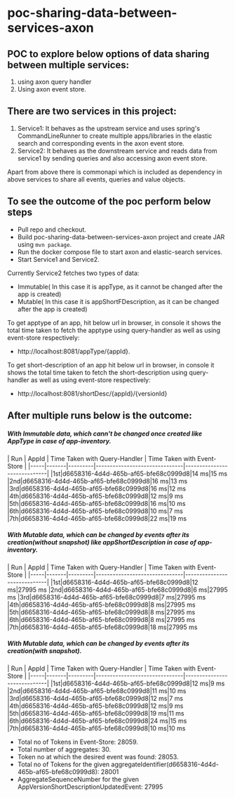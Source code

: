# poc-sharing-data-between-services-axon

## POC to explore below options of data sharing between multiple services:
1. using axon query handler
2. Using axon event store.

## There are two services in this project:
1. Service1: It behaves as the upstream service and uses spring's CommandLineRunner to create multiple apps/libraries in the elastic 
             search and corresponding events in the axon event store.
2. Service2: It behaves as the downstream service and reads data from service1 by sending queries and also accessing axon event store.

Apart from above there is commonapi which is included as dependency in above services to share all events, queries and value objects.

## To see the outcome of the poc perform below steps
  - Pull repo and checkout.
  - Build poc-sharing-data-between-services-axon project and create JAR using `mvn package`.
  - Run the docker compose file to start axon and elastic-search services.
  - Start Service1 and Service2.

Currently Service2 fetches two types of data:
  - Immutable( In this case it is appType, as it cannot be changed after the app is created)
  - Mutable( In this case it is appShortFDescription, as it can be changed after the app is created)
  
 To get apptype of an app, hit below url in browser, in console it shows the total time taken to fetch the apptype using query-handler
 as well as using event-store respectively:
  - http://localhost:8081/appType/{appId}.
 
 To get short-description of an app hit below url in browser, in console it shows the total time taken to fetch the short-description
 using query-handler as well as using event-store respectively:
  - http://localhost:8081/shortDesc/{appId}/{versionId}
  
## After multiple runs below is the outcome:
##### With Immutable data, which cann't be changed once created like AppType in case of app-inventory.
| Run | AppId | Time Taken with Query-Handler | Time Taken with Event-Store |
|-----|-------|---------|-------------------------------|-----------------------------|
|1st|d6658316-4d4d-465b-af65-bfe68c0999d8|14 ms|15 ms
|2nd|d6658316-4d4d-465b-af65-bfe68c0999d8|16 ms|13 ms
|3rd|d6658316-4d4d-465b-af65-bfe68c0999d8|16 ms|12 ms
|4th|d6658316-4d4d-465b-af65-bfe68c0999d8|12 ms|9 ms
|5th|d6658316-4d4d-465b-af65-bfe68c0999d8|16 ms|10 ms
|6th|d6658316-4d4d-465b-af65-bfe68c0999d8|10 ms|7 ms
|7th|d6658316-4d4d-465b-af65-bfe68c0999d8|22 ms|19 ms

##### With Mutable data, which can be changed by events after its creation(without snapshot) like appShortDescription in case of app-inventory.
| Run | AppId | Time Taken with Query-Handler | Time Taken with Event-Store |
|-----|-------|---------|-------------------------------|-----------------------------|
|1st|d6658316-4d4d-465b-af65-bfe68c0999d8|12 ms|27995 ms
|2nd|d6658316-4d4d-465b-af65-bfe68c0999d8|6 ms|27995 ms
|3rd|d6658316-4d4d-465b-af65-bfe68c0999d8|7 ms|27995 ms
|4th|d6658316-4d4d-465b-af65-bfe68c0999d8|8 ms|27995 ms
|5th|d6658316-4d4d-465b-af65-bfe68c0999d8|8 ms|27995 ms
|6th|d6658316-4d4d-465b-af65-bfe68c0999d8|8 ms|27995 ms
|7th|d6658316-4d4d-465b-af65-bfe68c0999d8|18 ms|27995 ms

##### With Mutable data, which can be changed by events after its creation(with snapshot).
| Run | AppId | Time Taken with Query-Handler | Time Taken with Event-Store |
|-----|-------|---------|-------------------------------|-----------------------------|
|1st|d6658316-4d4d-465b-af65-bfe68c0999d8|12 ms|9 ms
|2nd|d6658316-4d4d-465b-af65-bfe68c0999d8|11 ms|10 ms
|3rd|d6658316-4d4d-465b-af65-bfe68c0999d8|12 ms|7 ms
|4th|d6658316-4d4d-465b-af65-bfe68c0999d8|12 ms|9 ms
|5th|d6658316-4d4d-465b-af65-bfe68c0999d8|19 ms|11 ms
|6th|d6658316-4d4d-465b-af65-bfe68c0999d8|24 ms|15 ms
|7th|d6658316-4d4d-465b-af65-bfe68c0999d8|10 ms|10 ms

- Total no of Tokens in Event-Store: 28059.
- Total number of aggregates: 30.
- Token no at which the desired event was found: 28053.
- Total no of Tokens for the given aggregateIdentifier(d6658316-4d4d-465b-af65-bfe68c0999d8): 28001
- AggregateSequenceNumber for the given AppVersionShortDescriptionUpdatedEvent: 27995